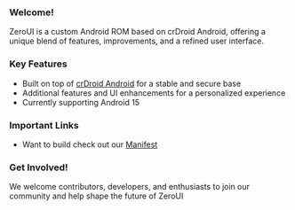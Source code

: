 ### Welcome!
ZeroUI is a custom Android ROM based on crDroid Android, offering a unique blend of features, improvements, and a refined user interface.

### Key Features
- Built on top of [crDroid Android](https://github.com/crdroidandroid) for a stable and secure base
- Additional features and UI enhancements for a personalized experience
- Currently supporting Android 15

### Important Links
- Want to build check out our [Manifest](https://github.com/project-zeroui/android)

### Get Involved!
We welcome contributors, developers, and enthusiasts to join our community and help shape the future of ZeroUI
